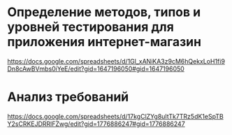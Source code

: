 # Определение методов, типов и уровней тестирования для приложения интернет-магазин
https://docs.google.com/spreadsheets/d/1Gl_xANiKA3z9cM6hQekxLoH1fi9Dn8cAwBVmbs0iYeE/edit?gid=1647196050#gid=1647196050

# Анализ требований
https://docs.google.com/spreadsheets/d/17kgClZYg8uItTk7TRz5dK1eSpTBY2sCRKEJDRRlFZwg/edit?gid=1776886247#gid=1776886247
